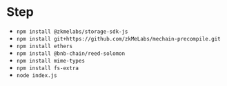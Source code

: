 # Step
* `npm install @zkmelabs/storage-sdk-js`
* `npm install git+https://github.com/zkMeLabs/mechain-precompile.git`
* `npm install ethers`
* `npm install @bnb-chain/reed-solomon`
* `npm install mime-types`
* `npm install fs-extra`
* `node index.js`